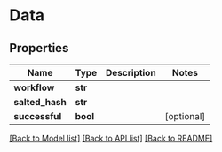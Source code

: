 # Data

## Properties
Name | Type | Description | Notes
------------ | ------------- | ------------- | -------------
**workflow** | **str** |  | 
**salted_hash** | **str** |  | 
**successful** | **bool** |  | [optional] 

[[Back to Model list]](../README.md#documentation-for-models) [[Back to API list]](../README.md#documentation-for-api-endpoints) [[Back to README]](../README.md)


